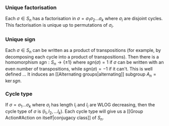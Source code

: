 ### Unique factorisation
Each $\sigma\in S_n$ has a factorisation in $\sigma=\sigma_1\sigma_2\dots \sigma_k$ where $\sigma_i$ are disjoint cycles. This factorisation is unique up to permutations of $\sigma_i$.

### Unique sign
Each $\sigma\in S_n$ can be written as a product of transpositions (for example, by decomposing each cycle into a product of transpositions). Then there is a homomorphism $sgn:S_n\to \{\pm 1\}$  where $sgn(\sigma)=1$ if $\sigma$ can be written with an even number of transpositions, while $sgn(\sigma)=-1$ if it can't. 
This is well defined ... 
It induces an [[Alternating groups|alternating]] subgroup $A_n=\ker sgn$.

### Cycle type
If $\sigma=\sigma_1\dots \sigma_k$ where $\sigma_i$ has length $l_i$ and $l_i$ are WLOG decreasing, then the cycle type of $\sigma$ is $(l_1,l_2,\dots l_k)$. 
Each cycle type will give us a [[Group Action#Action on itself|conjugacy class]] of $S_n$. 